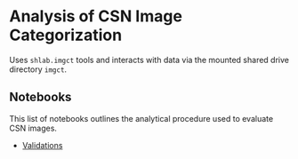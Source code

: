# Analysis of CSN Image Categorization

Uses `shlab.imgct` tools and interacts with data via the mounted shared drive
directory `imgct`.

## Notebooks

This list of notebooks outlines the analytical procedure used to evaluate CSN
images.

- [Validations](./validations.md)
